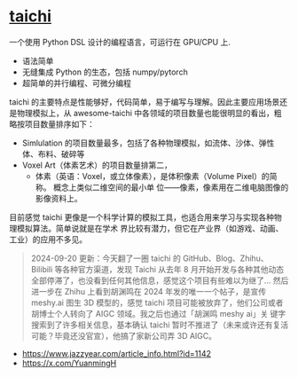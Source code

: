 # [taichi](https://github.com/taichi-dev/taichi)

一个使用 Python DSL 设计的编程语言，可运行在 GPU/CPU 上.

- 语法简单
- 无缝集成 Python 的生态，包括 numpy/pytorch
- 超简单的并行编程、可微分编程

taichi 的主要特点是性能够好，代码简单，易于编写与理解。因此主要应用场景还是物理模拟上，从
awesome-taichi 中各领域的项目数量也能很明显的看出，粗略按项目数量排序如下：

- Simlulation 的项目数量最多，包括了各种物理模拟，如流体、沙体、弹性体、布料、破碎等
- Voxel Art（体素艺术）的项目数量排第二，
  - 体素（英语：Voxel，或立体像素），是体积像素（Volume Pixel）的简称。 概念上类似二维空间的最小单
    位——像素，像素用在二维电脑图像的影像资料上。

目前感觉 taichi 更像是一个科学计算的模拟工具，也适合用来学习与实现各种物理模拟算法。简单说就是在学术
界比较有潜力，但它在产业界（如游戏、动画、工业）的应用不多见。

> 2024-09-20 更新：今天翻了一圈 taichi 的 GitHub、Blog、Zhihu、Bilibili 等各种官方渠道，发现 Taichi
> 从去年 8 月开始开发与各种其他动态全部停滞了，也没看到任何其他信息，感觉这个项目有些难以为继了...
> 然后进一步在 Zhihu 上看到胡渊鸣在 2024 年发的唯一一个帖子，是宣传 meshy.ai 图生 3D 模型的，感觉
> taichi 项目可能被放弃了，他们公司或者胡博士个人转向了 AIGC 领域。我之后也通过「胡渊鸣 meshy ai」关
> 键字搜索到了许多相关信息，基本确认 taichi 暂时不推进了（未来或许还有复活可能？毕竟还没官宣），他搞了家新公司弄 3D AIGC。

- https://www.jazzyear.com/article_info.html?id=1142
- https://x.com/YuanmingH

